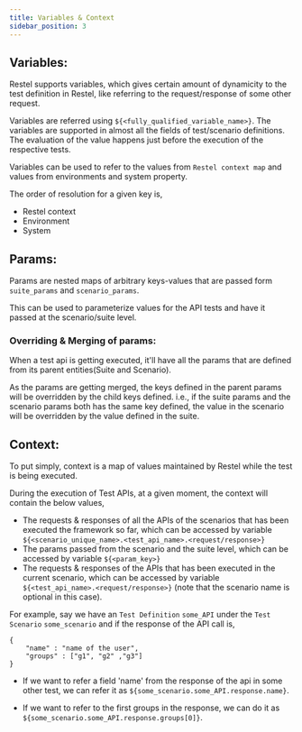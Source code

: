 ```yaml
---
title: Variables & Context
sidebar_position: 3
---
```


## Variables:

Restel supports variables, which gives certain amount of dynamicity to the test definition in Restel, like referring to
the request/response of some other request.

Variables are referred using `${<fully_qualified_variable_name>}`. The variables are supported in almost all the fields
of test/scenario definitions. The evaluation of the value happens just before the execution of the respective tests.

Variables can be used to refer to the values from `Restel context map` and values from environments and system property.

The order of resolution for a given key is,

- Restel context
- Environment
- System

## Params:

Params are nested maps of arbitrary keys-values that are passed form `suite_params` and `scenario_params`.

This can be used to parameterize values for the API tests and have it passed at the scenario/suite level.

### Overriding & Merging of params:

When a test api is getting executed, it'll have all the params that are defined from its parent entities(Suite and
Scenario).

As the params are getting merged, the keys defined in the parent params will be overridden by the child keys defined.
i.e., if the suite params and the scenario params both has the same key defined, the value in the scenario will be
overridden by the value defined in the suite.

## Context:

To put simply, context is a map of values maintained by Restel while the test is being executed.

During the execution of Test APIs, at a given moment, the context will contain the below values,

- The requests & responses of all the APIs of the scenarios that has been executed the framework so far, which can be
  accessed by variable
  `${<scenario_unique_name>.<test_api_name>.<request/response>}`
- The params passed from the scenario and the suite level, which can be accessed by variable `${<param_key>}`
- The requests & responses of the APIs that has been executed in the current scenario, which can be accessed by variable
  `${<test_api_name>.<request/response>}` (note that the scenario name is optional in this case).

For example, say we have an `Test Definition` `some_API` under the `Test Scenario` `some_scenario` and if the response
of the API call is,

```
{
    "name" : "name of the user",
    "groups" : ["g1", "g2" ,"g3"]
}
```

- If we want to refer a field 'name' from the response of the api in some other test, we can refer it
  as `${some_scenario.some_API.response.name}`.

- If we want to refer to the first groups in the response, we can do it
  as `${some_scenario.some_API.response.groups[0]}`.
